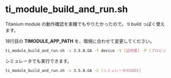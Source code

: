 ti_module_build_and_run.sh
==============
Titanium module の動作確認を実機でもやりたかったので。
ti build っぽく使えます。

18行目の **TIMODULE_APP_PATH** を、環境に合わせて変更してください。

```bash
ti_module_build_and_run.sh -s 3.5.0.GA -T device -V [証明書] -P [プロビジョニングファイル]
```

シミュレータでも実行できます。

```bash
ti_module_build_and_run.sh -s 3.5.0.GA -C [シミュレータのUUDI]
```